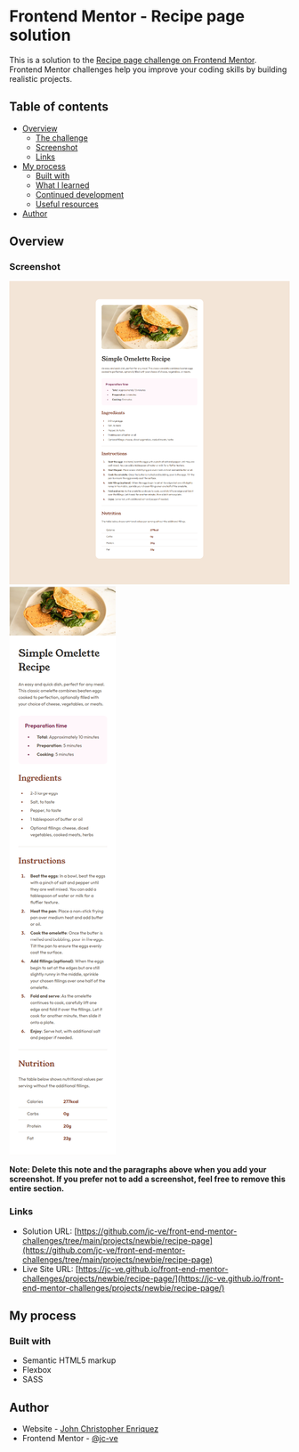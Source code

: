 # Frontend Mentor - Recipe page solution

This is a solution to the [Recipe page challenge on Frontend Mentor](https://www.frontendmentor.io/challenges/recipe-page-KiTsR8QQKm). Frontend Mentor challenges help you improve your coding skills by building realistic projects.

## Table of contents

- [Overview](#overview)
  - [The challenge](#the-challenge)
  - [Screenshot](#screenshot)
  - [Links](#links)
- [My process](#my-process)
  - [Built with](#built-with)
  - [What I learned](#what-i-learned)
  - [Continued development](#continued-development)
  - [Useful resources](#useful-resources)
- [Author](#author)

## Overview

### Screenshot

![](./assets/images/solution-desktop.png)
![](./assets/images/solution-mobile.png)

**Note: Delete this note and the paragraphs above when you add your screenshot. If you prefer not to add a screenshot, feel free to remove this entire section.**

### Links

- Solution URL: [https://github.com/jc-ve/front-end-mentor-challenges/tree/main/projects/newbie/recipe-page](https://github.com/jc-ve/front-end-mentor-challenges/tree/main/projects/newbie/recipe-page)
- Live Site URL: [https://jc-ve.github.io/front-end-mentor-challenges/projects/newbie/recipe-page/](https://jc-ve.github.io/front-end-mentor-challenges/projects/newbie/recipe-page/)

## My process

### Built with

- Semantic HTML5 markup
- Flexbox
- SASS

## Author

- Website - [John Christopher Enriquez](https://www.your-site.com)
- Frontend Mentor - [@jc-ve](https://www.frontendmentor.io/profile/jc-ve)
